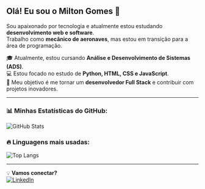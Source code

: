 ## Olá! Eu sou o Milton Gomes 👋

Sou apaixonado por tecnologia e atualmente estou estudando **desenvolvimento web e software**.  
Trabalho como **mecânico de aeronaves**, mas estou em transição para a área de programação.  

🎓 Atualmente, estou cursando **Análise e Desenvolvimento de Sistemas (ADS)**.  
💻 Estou focado no estudo de **Python, HTML, CSS e JavaScript**.  
🚀 Meu objetivo é me tornar um **desenvolvedor Full Stack** e contribuir com projetos inovadores.  

---

### 📊 Minhas Estatísticas do GitHub:
![GitHub Stats](https://github-readme-stats.vercel.app/api?username=1000tongomes&show_icons=true&theme=radical)

### 🔥 Linguagens mais usadas:
![Top Langs](https://github-readme-stats.vercel.app/api/top-langs/?username=1000tongomes&layout=compact&theme=radical)

---

💡 **Vamos conectar?**  
[![LinkedIn](https://img.shields.io/badge/-Milton_Gomes-blue?style=flat-square&logo=Linkedin&logoColor=white&link=https://www.linkedin.com/in/seu-linkedin)](www.linkedin.com/in/milton-gomes-8b6036175)  


